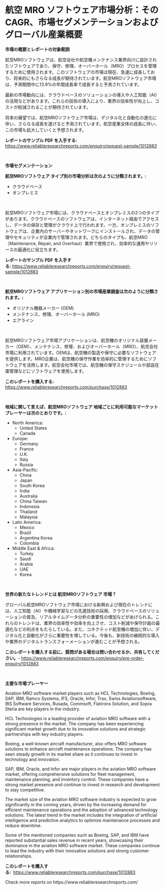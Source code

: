 <p><h1>航空 MRO ソフトウェア市場分析：その CAGR、市場セグメンテーションおよびグローバル産業概要</h1></p><p><strong>市場の概要とレポートの対象範囲</strong></p>
<p><p>航空MROソフトウェアは、航空会社や航空機メンテナンス業界向けに設計されたソフトウェアであり、保守、修理、オーバーホール（MRO）プロセスを管理するために使用されます。このソフトウェアの市場は現在、急速に成長しており、将来的にもさらなる成長が期待されています。航空MROソフトウェア市場は、予測期間中に13.9%の年間成長率で成長すると予測されています。</p><p>最新の市場動向には、クラウドベースのソリューションの導入や人工知能（AI）の活用などがあります。これらの技術の導入により、業界の効率性が向上し、コストが削減されることが期待されています。</p><p>将来の展望では、航空MROソフトウェア市場は、デジタル化と自動化の進化に伴い、さらなる成長を遂げると予測されています。航空産業全体の成長に伴い、この市場も拡大していくと予想されます。</p></p>
<p><strong>レポートのサンプル PDF を入手する:</strong> <a href="https://www.reliableresearchreports.com/enquiry/request-sample/1012883">https://www.reliableresearchreports.com/enquiry/request-sample/1012883</a></p>
<p>&nbsp;</p>
<p><strong>市場セグメンテーション</strong></p>
<p><strong>航空MROソフトウェア タイプ別の市場分析は次のように分類されます。:</strong></p>
<p><ul><li>クラウドベース</li><li>オンプレミス</li></ul></p>
<p>&nbsp;</p>
<p><p>航空MROソフトウェア市場には、クラウドベースとオンプレミスの2つのタイプがあります。クラウドベースのソフトウェアは、インターネット経由でアクセスし、データの保存と管理がクラウド上で行われます。一方、オンプレミスのソフトウェアは、企業内のサーバーやネットワークにインストールされ、データの管理やセキュリティが企業内で管理されます。どちらのタイプも、航空MRO（Maintenance, Repair, and Overhaul）業界で使用され、効率的な運用やリソースの最適化に役立ちます。</p></p>
<p><strong>レポートのサンプル PDF を入手する:</strong>&nbsp;<a href="https://www.reliableresearchreports.com/enquiry/request-sample/1012883">https://www.reliableresearchreports.com/enquiry/request-sample/1012883</a></p>
<p>&nbsp;</p>
<p><strong> 航空MROソフトウェア アプリケーション別の市場産業調査は次のように分類されます。:</strong></p>
<p><ul><li>オリジナル機器メーカー (OEM)</li><li>メンテナンス、修理、オーバーホール (MRO)</li><li>エアライン</li></ul></p>
<p>&nbsp;</p>
<p><p>航空MROソフトウェア市場アプリケーションは、航空機のオリジナル装置メーカー（OEM）、メンテナンス、修理、およびオーバーホール（MRO）、航空会社市場に利用されています。OEMは、航空機の製造や保守に必要なソフトウェアを提供します。MRO企業は、航空機の保守作業を効率的に管理するためにソフトウェアを活用します。航空会社市場では、航空機の保守スケジュールや部品在庫管理などにソフトウェアを使用します。</p></p>
<p><strong>このレポートを購入する:</strong>&nbsp; <a href="https://www.reliableresearchreports.com/purchase/1012883">https://www.reliableresearchreports.com/purchase/1012883</a></p>
<p>&nbsp;</p>
<p><strong>地域に関して言えば、航空MROソフトウェア 地域ごとに利用可能なマーケットプレーヤーは次のとおりです。:</strong></p>
<p><ul>
    <li>
        North America:
        <ul>
            <li>United States</li>
            <li>Canada</li>
        </ul>
    </li>
    <li>
        Europe:
        <ul>
            <li>Germany</li>
            <li>France</li>
            <li>U.K.</li>
            <li>Italy</li>
            <li>Russia</li>
        </ul>
    </li>
    <li>
        Asia-Pacific:
        <ul>
            <li>China</li>
            <li>Japan</li>
            <li>South Korea</li>
            <li>India</li>
            <li>Australia</li>
            <li>China Taiwan</li>
            <li>Indonesia</li>
            <li>Thailand</li>
            <li>Malaysia</li>
        </ul>
    </li>
    <li>
        Latin America:
        <ul>
            <li>Mexico</li>
            <li>Brazil</li>
            <li>Argentina Korea</li>
            <li>Colombia</li>
        </ul>
    </li>
    <li>
        Middle East & Africa:
        <ul>
            <li>Turkey</li>
            <li>Saudi</li>
            <li>Arabia</li>
            <li>UAE</li>
            <li>Korea</li>
        </ul>
    </li>
    </ul></p>
<p>&nbsp;</p>
<p><strong>世界の新たなトレンドとは 航空MROソフトウェア 市場？</strong></p>
<p><p>グローバル航空MROソフトウェア市場における新興および現在のトレンドには、人工知能（AI）や機械学習などの先進技術の採用、クラウドベースのソリューションの普及、リアルタイムデータ分析の重要性の増加などがあげられる。これらのトレンドは、業界の効率性や効率を向上させ、コスト削減や保守計画の最適化などの利点をもたらしている。また、コネクテッド航空機の増加に伴い、デジタル化と自動化がさらに重要性を増している。今後も、新技術の継続的な導入や業界のデジタルトランスフォーメーションが進むことが予想される。</p></p>
<p><strong>このレポートを購入する前に、質問がある場合は問い合わせるか、共有してください。</strong>- <a href="https://www.reliableresearchreports.com/enquiry/pre-order-enquiry/1012883">https://www.reliableresearchreports.com/enquiry/pre-order-enquiry/1012883</a></p>
<p>&nbsp;</p>
<p><strong>主要な市場プレーヤー</strong></p>
<p><p>Aviation MRO software market players such as HCL Technologies, Boeing, SAP, IBM, Ramco Systems, IFS, Oracle, Infor, Trax, Swiss Aviationsoftware, IBS Software Services, Rusada, Commsoft, Flatirons Solution, and Sopra Steria are key players in the industry.</p><p>HCL Technologies is a leading provider of aviation MRO software with a strong presence in the market. The company has been experiencing significant market growth due to its innovative solutions and strategic partnerships with key industry players.</p><p>Boeing, a well-known aircraft manufacturer, also offers MRO software solutions to enhance aircraft maintenance operations. The company has seen steady growth in its market share as it continues to invest in technology and innovation.</p><p>SAP, IBM, Oracle, and Infor are major players in the aviation MRO software market, offering comprehensive solutions for fleet management, maintenance planning, and inventory control. These companies have a strong market presence and continue to invest in research and development to stay competitive.</p><p>The market size of the aviation MRO software industry is expected to grow significantly in the coming years, driven by the increasing demand for efficient maintenance operations and the adoption of advanced technology solutions. The latest trend in the market includes the integration of artificial intelligence and predictive analytics to optimize maintenance processes and reduce downtime.</p><p>Some of the mentioned companies such as Boeing, SAP, and IBM have reported substantial sales revenue in recent years, showcasing their dominance in the aviation MRO software market. These companies continue to lead the industry with their innovative solutions and strong customer relationships.</p></p>
<p><strong>このレポートを購入する:</strong>&nbsp;&nbsp;<a href="https://www.reliableresearchreports.com/purchase/1012883">https://www.reliableresearchreports.com/purchase/1012883</a></p>
<p>Check more reports on https://www.reliableresearchreports.com/</p>